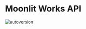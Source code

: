 # Moonlit Works API

[![autoversion](https://github.com/moonlitworks/api/actions/workflows/autoversion.yml/badge.svg)](https://github.com/moonlitworks/api/actions/workflows/autoversion.yml)